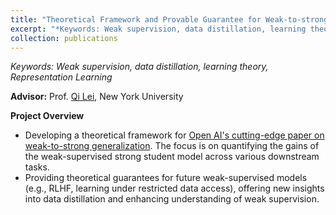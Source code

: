 ```yaml
---
title: "Theoretical Framework and Provable Guarantee for Weak-to-strong Generalization"
excerpt: "*Keywords: Weak supervision, data distillation, learning theory, Representation Learning*<br/><img src='/images/img3.png' width='450'>"
collection: publications
---
```


*Keywords: Weak supervision, data distillation, learning theory, Representation Learning*

**Advisor:** Prof. [Qi Lei](https://cecilialeiqi.github.io/), New York University

**Project Overview**

- Developing a theoretical framework for [Open AI's cutting-edge paper on weak-to-strong generalization](https://arxiv.org/abs/2312.09390). The focus is on quantifying the gains of the weak-supervised strong student model across various downstream tasks.
- Providing theoretical guarantees for future weak-supervised models (e.g., RLHF, learning under restricted data access), offering new insights into data distillation and enhancing understanding of weak supervision.

  
